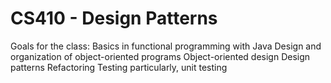 # CS410 - Design Patterns
Goals for the class:
    Basics in functional programming with Java 
    Design and organization of object-oriented programs
    Object-oriented design
    Design patterns
    Refactoring
    Testing particularly, unit testing

